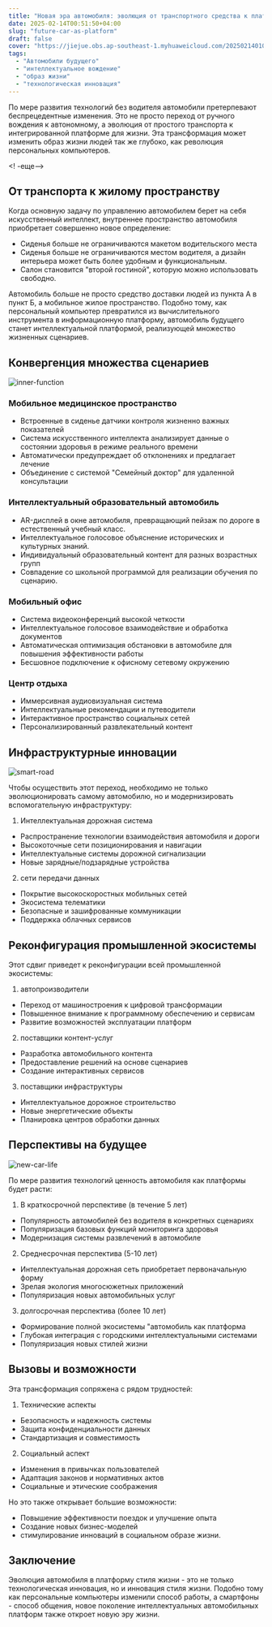 ```yaml
---
title: "Новая эра автомобиля: эволюция от транспортного средства к платформе для образа жизни"
date: 2025-02-14T00:51:50+04:00
slug: "future-car-as-platform"
draft: false
cover: "https://jiejue.obs.ap-southeast-1.myhuaweicloud.com/20250214010323340.webp"
tags:
  - "Автомобили будущего"
  - "интеллектуальное вождение"
  - "образ жизни"
  - "технологическая инновация"
---
```


По мере развития технологий без водителя автомобили претерпевают беспрецедентные изменения. Это не просто переход от ручного вождения к автономному, а эволюция от простого транспорта к интегрированной платформе для жизни. Эта трансформация может изменить образ жизни людей так же глубоко, как революция персональных компьютеров.

<! -еще-->

## От транспорта к жилому пространству

Когда основную задачу по управлению автомобилем берет на себя искусственный интеллект, внутреннее пространство автомобиля приобретает совершенно новое определение:
- Сиденья больше не ограничиваются макетом водительского места
- Сиденья больше не ограничиваются местом водителя, а дизайн интерьера может быть более удобным и функциональным.
- Салон становится "второй гостиной", которую можно использовать свободно.

Автомобиль больше не просто средство доставки людей из пункта А в пункт Б, а мобильное жилое пространство. Подобно тому, как персональный компьютер превратился из вычислительного инструмента в информационную платформу, автомобиль будущего станет интеллектуальной платформой, реализующей множество жизненных сценариев.

## Конвергенция множества сценариев

![inner-function](https://jiejue.obs.ap-southeast-1.myhuaweicloud.com/20250214010101981.webp)

### Мобильное медицинское пространство
- Встроенные в сиденье датчики контроля жизненно важных показателей
- Система искусственного интеллекта анализирует данные о состоянии здоровья в режиме реального времени
- Автоматически предупреждает об отклонениях и предлагает лечение
- Объединение с системой "Семейный доктор" для удаленной консультации

### Интеллектуальный образовательный автомобиль
- AR-дисплей в окне автомобиля, превращающий пейзаж по дороге в естественный учебный класс.
- Интеллектуальное голосовое объяснение исторических и культурных знаний.
- Индивидуальный образовательный контент для разных возрастных групп
- Совпадение со школьной программой для реализации обучения по сценарию.

### Мобильный офис
- Система видеоконференций высокой четкости
- Интеллектуальное голосовое взаимодействие и обработка документов
- Автоматическая оптимизация обстановки в автомобиле для повышения эффективности работы
- Бесшовное подключение к офисному сетевому окружению

### Центр отдыха
- Иммерсивная аудиовизуальная система
- Интеллектуальные рекомендации и путеводители
- Интерактивное пространство социальных сетей
- Персонализированный развлекательный контент

## Инфраструктурные инновации

![smart-road](https://jiejue.obs.ap-southeast-1.myhuaweicloud.com/20250214010129982.webp)

Чтобы осуществить этот переход, необходимо не только эволюционировать самому автомобилю, но и модернизировать вспомогательную инфраструктуру:

1. Интеллектуальная дорожная система
- Распространение технологии взаимодействия автомобиля и дороги
- Высокоточные сети позиционирования и навигации
- Интеллектуальные системы дорожной сигнализации
- Новые зарядные/подзарядные устройства

2. сети передачи данных
- Покрытие высокоскоростных мобильных сетей
- Экосистема телематики
- Безопасные и зашифрованные коммуникации
- Поддержка облачных сервисов

## Реконфигурация промышленной экосистемы

Этот сдвиг приведет к реконфигурации всей промышленной экосистемы:

1. автопроизводители
- Переход от машиностроения к цифровой трансформации
- Повышенное внимание к программному обеспечению и сервисам
- Развитие возможностей эксплуатации платформ

2. поставщики контент-услуг
- Разработка автомобильного контента
- Предоставление решений на основе сценариев
- Создание интерактивных сервисов

3. поставщики инфраструктуры
- Интеллектуальное дорожное строительство
- Новые энергетические объекты
- Планировка центров обработки данных

## Перспективы на будущее

![new-car-life](https://jiejue.obs.ap-southeast-1.myhuaweicloud.com/20250214010158624.webp)

По мере развития технологий ценность автомобиля как платформы будет расти:

1. В краткосрочной перспективе (в течение 5 лет)
- Популярность автомобилей без водителя в конкретных сценариях
- Популяризация базовых функций мониторинга здоровья
- Модернизация системы развлечений в автомобиле

2. Среднесрочная перспектива (5-10 лет)
- Интеллектуальная дорожная сеть приобретает первоначальную форму
- Зрелая экология многосюжетных приложений
- Популяризация новых автомобильных услуг

3. долгосрочная перспектива (более 10 лет)
- Формирование полной экосистемы "автомобиль как платформа
- Глубокая интеграция с городскими интеллектуальными системами
- Популяризация новых стилей жизни

## Вызовы и возможности

Эта трансформация сопряжена с рядом трудностей:

1. Технические аспекты
- Безопасность и надежность системы
- Защита конфиденциальности данных
- Стандартизация и совместимость

2. Социальный аспект
- Изменения в привычках пользователей
- Адаптация законов и нормативных актов
- Социальные и этические соображения

Но это также открывает большие возможности:
- Повышение эффективности поездок и улучшение опыта
- Создание новых бизнес-моделей
- стимулирование инноваций в социальном образе жизни.

## Заключение

Эволюция автомобиля в платформу стиля жизни - это не только технологическая инновация, но и инновация стиля жизни. Подобно тому как персональные компьютеры изменили способ работы, а смартфоны - способ общения, новое поколение интеллектуальных автомобильных платформ также откроет новую эру жизни.
